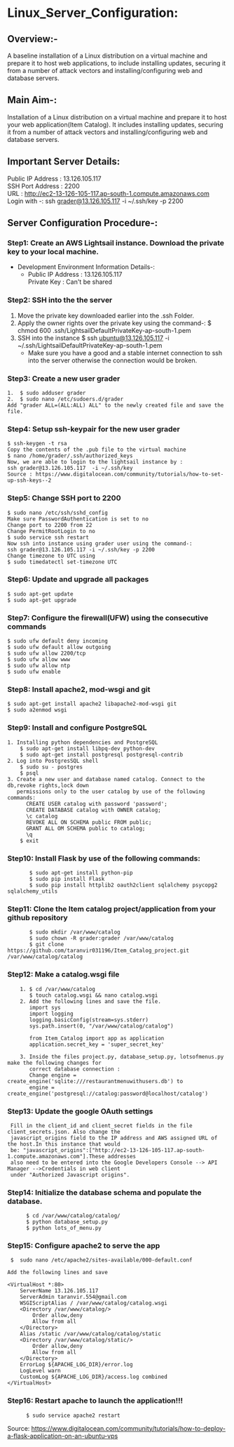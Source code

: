 # Linux_Server_Configuration:
## Overview:- 
A baseline installation of a Linux distribution on a virtual machine and prepare it to host web applications, to include installing updates, securing it from a number of attack vectors and installing/configuring web and database servers.

## Main Aim-: 
Installation of a Linux distribution on a virtual machine and prepare it to host your web application(Item Catalog). It includes installing updates, securing it from a number of attack vectors and installing/configuring web and database servers.

## Important Server Details: 
Public IP Address : 13.126.105.117\
SSH Port Address : 2200\
URL : http://ec2-13-126-105-117.ap-south-1.compute.amazonaws.com \
Login with -: ssh grader@13.126.105.117  -i ~/.ssh/key -p 2200 

## Server Configuration Procedure-:
### Step1: Create an AWS Lightsail instance. Download the private key to your local machine.
* Development Environment Information Details-:
	* Public IP Address : 13.126.105.117 \
	  Private Key : Can't be shared
		
### Step2: SSH into the the server 
1. Move the private key downloaded earlier into the .ssh Folder.
2. Apply the owner rights over the private key using the command-:
	    $ chmod 600 .ssh/LightsailDefaultPrivateKey-ap-south-1.pem
3. SSH into the instance
        $ ssh ubuntu@13.126.105.117 -i ~/.ssh/LightsailDefaultPrivateKey-ap-south-1.pem
    * Make sure you have a good and a stable internet connection to ssh into the server otherwise the connection would be broken.
    
### Step3: Create a new user grader
    1.  $ sudo adduser grader
    2.  $ sudo nano /etc/sudoers.d/grader
    Add "grader ALL=(ALL:ALL) ALL" to the newly created file and save the file.

### Step4: Setup ssh-keypair for the new user grader
    $ ssh-keygen -t rsa
    Copy the contents of the .pub file to the virtual machine
    $ nano /home/grader/.ssh/authorized_keys
    Now, we are able to login to the lightsail instance by :
    ssh grader@13.126.105.117  -i ~/.ssh/key
    Source : https://www.digitalocean.com/community/tutorials/how-to-set-up-ssh-keys--2
    
### Step5: Change SSH port to 2200
    $ sudo nano /etc/ssh/sshd_config
    Make sure PasswordAuthentication is set to no
    Change port to 2200 from 22
    Change PermitRootLogin to no
    $ sudo service ssh restart
    Now ssh into instance using grader user using the command-:
    ssh grader@13.126.105.117 -i ~/.ssh/key -p 2200
    Change timezone to UTC using 
    $ sudo timedatectl set-timezone UTC

### Step6: Update and upgrade all packages
    $ sudo apt-get update
    $ sudo apt-get upgrade
    
### Step7: Configure the firewall(UFW) using the consecutive commands
    $ sudo ufw default deny incoming
    $ sudo ufw default allow outgoing
    $ sudo ufw allow 2200/tcp
    $ sudo ufw allow www
    $ sudo ufw allow ntp
    $ sudo ufw enable
    
### Step8: Install apache2, mod-wsgi and git
    $ sudo apt-get install apache2 libapache2-mod-wsgi git
    $ sudo a2enmod wsgi
    
### Step9: Install and configure PostgreSQL
    1. Installing python dependencies and PostgreSQL
        $ sudo apt-get install libpq-dev python-dev
        $ sudo apt-get install postgresql postgresql-contrib
    2. Log into PostgresSQL shell
        $ sudo su - postgres
        $ psql
    3. Create a new user and database named catalog. Connect to the db,revoke rights,lock down 
       permissions only to the user catalog by use of the following commands:
          CREATE USER catalog with password 'password';
          CREATE DATABASE catalog with OWNER catalog;
          \c catalog
          REVOKE ALL ON SCHEMA public FROM public;
          GRANT ALL OM SCHEMA public to catalog;
          \q
        $ exit
          
### Step10: Install Flask by use of the following commands:
           $ sudo apt-get install python-pip
           $ sudo pip install Flask
           $ sudo pip install httplib2 oauth2client sqlalchemy psycopg2 sqlalchemy_utils
           
### Step11: Clone the Item catalog project/application from your github repository
           $ sudo mkdir /var/www/catalog
           $ sudo chown -R grader:grader /var/www/catalog
           $ git clone https://github.com/taranvir031196/Item_Catalog_project.git /var/www/catalog/catalog
           
### Step12: Make a catalog.wsgi file
        1. $ cd /var/www/catalog
           $ touch catalog.wsgi && nano catalog.wsgi
        2. Add the following lines and save the file.
           import sys
           import logging
           logging.basicConfig(stream=sys.stderr)
           sys.path.insert(0, "/var/www/catalog/catalog")

           from Item_Catalog import app as application
           application.secret_key = 'super_secret_key'
           
        3. Inside the files project.py, database_setup.py, lotsofmenus.py make the following changes for
           correct database connection :
           Change engine = create_engine('sqlite:///restaurantmenuwithusers.db') to
           engine = create_engine('postgresql://catalog:password@localhost/catalog')

 ### Step13: Update the google OAuth settings
     Fill in the client_id and client_secret fields in the file client_secrets.json. Also change the 
     javascript_origins field to the IP address and AWS assigned URL of the host.In this instance that would 
     be: "javascript_origins":["http://ec2-13-126-105-117.ap-south-1.compute.amazonaws.com"].These addresses 
     also need to be entered into the Google Developers Console --> API Manager -->Credentials in web client 
     under "Authorized Javascript origins".

### Step14: Initialize the database schema and populate the database. 
          $ cd /var/www/catalog/catalog/
          $ python database_setup.py
          $ python lots_of_menu.py
          
### Step15: Configure apache2 to serve the app
     $  sudo nano /etc/apache2/sites-available/000-default.conf

    Add the following lines and save

    <VirtualHost *:80>
        ServerName 13.126.105.117
        ServerAdmin taranvir.554@gmail.com
        WSGIScriptAlias / /var/www/catalog/catalog.wsgi
        <Directory /var/www/catalog/>
            Order allow,deny
            Allow from all
        </Directory>
        Alias /static /var/www/catalog/catalog/static
        <Directory /var/www/catalog/static/>
            Order allow,deny
            Allow from all
        </Directory>
        ErrorLog ${APACHE_LOG_DIR}/error.log
        LogLevel warn
        CustomLog ${APACHE_LOG_DIR}/access.log combined
    </VirtualHost>
    
### Step16: Restart apache to launch the application!!!
          $ sudo service apache2 restart
          
Source:  https://www.digitalocean.com/community/tutorials/how-to-deploy-a-flask-application-on-an-ubuntu-vps
         
          
    
    









